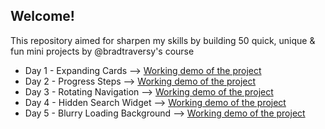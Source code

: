 ## Welcome!

This repository aimed for sharpen my skills by building 50 quick, unique & fun mini projects by @bradtraversy's course

- Day 1 - Expanding Cards --> [Working demo of the project](https://selengora.github.io/50projects50days/expanding-cards/)
- Day 2 - Progress Steps --> [Working demo of the project](https://selengora.github.io/50projects50days/progress-steps/)
- Day 3 - Rotating Navigation --> [Working demo of the project](https://selengora.github.io/50projects50days/rotating-navigation/)
- Day 4 - Hidden Search Widget --> [Working demo of the project](https://selengora.github.io/50projects50days/hidden-search-widget/)
- Day 5 - Blurry Loading Background --> [Working demo of the project](https://selengora.github.io/50projects50days/blurry-loading/)
